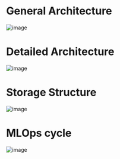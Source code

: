 # General Architecture

![image](https://github.com/user-attachments/assets/98ca988a-509c-477e-a30d-2ee204b1b3fc)

# Detailed Architecture

![image](https://github.com/user-attachments/assets/64b1f8b2-22ce-4cdd-ac63-c8855883fbe0)

# Storage Structure

![image](https://github.com/user-attachments/assets/89c2aa4f-47a4-415e-a252-19f46bd7f3ef)

# MLOps cycle

![image](https://github.com/user-attachments/assets/bc2dcf43-91ad-4ddd-bc04-694c181e652a)
